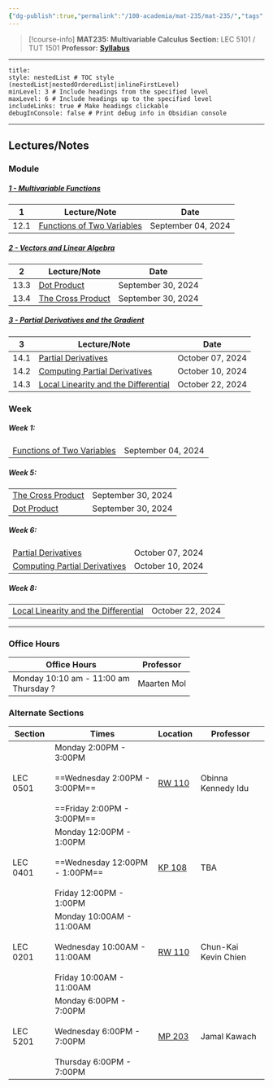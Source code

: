 ```yaml
---
{"dg-publish":true,"permalink":"/100-academia/mat-235/mat-235/","tags":["course-page","math","university"],"created":"2024-06-22T19:06:37.000-04:00","updated":"2024-10-12T18:31:36.925-04:00"}
---
```



> [!course-info] **MAT235: Multivariable Calculus**
> **Section:** LEC 5101 / TUT 1501
> **Professor:** 
> **[Syllabus](https://q.utoronto.ca/courses/359663/files/33000678?module_item_id=6026035)**

---

```table-of-contents
title:
style: nestedList # TOC style (nestedList|nestedOrderedList|inlineFirstLevel)
minLevel: 3 # Include headings from the specified level
maxLevel: 6 # Include headings up to the specified level
includeLinks: true # Make headings clickable
debugInConsole: false # Print debug info in Obsidian console
```

---

## Lectures/Notes

### Module

<h5><span><a data-tooltip-position="top" aria-label="100 Academia/MAT235/1 Multivariable Functions/1 - Multivariable Functions.md" data-href="100 Academia/MAT235/1 Multivariable Functions/1 - Multivariable Functions.md" href="100 Academia/MAT235/1 Multivariable Functions/1 - Multivariable Functions.md" class="internal-link" target="_blank" rel="noopener nofollow">1 - Multivariable Functions</a></span></h5><div><table class="dataview table-view-table"><thead class="table-view-thead"><tr class="table-view-tr-header"><th class="table-view-th"><span></span><span class="dataview small-text">1</span></th><th class="table-view-th"><span>Lecture/Note</span></th><th class="table-view-th"><span>Date</span></th></tr></thead><tbody class="table-view-tbody"><tr><td>12.1</td><td><span><a data-tooltip-position="top" aria-label="100 Academia/MAT235/1 Multivariable Functions/Functions of Two Variables.md" data-href="100 Academia/MAT235/1 Multivariable Functions/Functions of Two Variables.md" href="100 Academia/MAT235/1 Multivariable Functions/Functions of Two Variables.md" class="internal-link" target="_blank" rel="noopener nofollow">Functions of Two Variables</a></span></td><td>September 04, 2024</td></tr></tbody></table></div><h5><span><a data-tooltip-position="top" aria-label="100 Academia/MAT235/3 Partial Derivatives and the Gradient/2 - Vectors and Linear Algebra.md" data-href="100 Academia/MAT235/3 Partial Derivatives and the Gradient/2 - Vectors and Linear Algebra.md" href="100 Academia/MAT235/3 Partial Derivatives and the Gradient/2 - Vectors and Linear Algebra.md" class="internal-link" target="_blank" rel="noopener nofollow">2 - Vectors and Linear Algebra</a></span></h5><div><table class="dataview table-view-table"><thead class="table-view-thead"><tr class="table-view-tr-header"><th class="table-view-th"><span></span><span class="dataview small-text">2</span></th><th class="table-view-th"><span>Lecture/Note</span></th><th class="table-view-th"><span>Date</span></th></tr></thead><tbody class="table-view-tbody"><tr><td>13.3</td><td><span><a data-tooltip-position="top" aria-label="100 Academia/MAT235/2 Vectors and Linear Algebra/Dot Product.md" data-href="100 Academia/MAT235/2 Vectors and Linear Algebra/Dot Product.md" href="100 Academia/MAT235/2 Vectors and Linear Algebra/Dot Product.md" class="internal-link" target="_blank" rel="noopener nofollow">Dot Product</a></span></td><td>September 30, 2024</td></tr><tr><td>13.4</td><td><span><a data-tooltip-position="top" aria-label="100 Academia/MAT235/2 Vectors and Linear Algebra/The Cross Product.md" data-href="100 Academia/MAT235/2 Vectors and Linear Algebra/The Cross Product.md" href="100 Academia/MAT235/2 Vectors and Linear Algebra/The Cross Product.md" class="internal-link" target="_blank" rel="noopener nofollow">The Cross Product</a></span></td><td>September 30, 2024</td></tr></tbody></table></div><h5><span><a data-tooltip-position="top" aria-label="100 Academia/MAT235/3 Partial Derivatives and the Gradient/3 - Partial Derivatives and the Gradient.md" data-href="100 Academia/MAT235/3 Partial Derivatives and the Gradient/3 - Partial Derivatives and the Gradient.md" href="100 Academia/MAT235/3 Partial Derivatives and the Gradient/3 - Partial Derivatives and the Gradient.md" class="internal-link" target="_blank" rel="noopener nofollow">3 - Partial Derivatives and the Gradient</a></span></h5><div><table class="dataview table-view-table"><thead class="table-view-thead"><tr class="table-view-tr-header"><th class="table-view-th"><span></span><span class="dataview small-text">3</span></th><th class="table-view-th"><span>Lecture/Note</span></th><th class="table-view-th"><span>Date</span></th></tr></thead><tbody class="table-view-tbody"><tr><td>14.1</td><td><span><a data-tooltip-position="top" aria-label="100 Academia/MAT235/3 Partial Derivatives and the Gradient/Partial Derivatives.md" data-href="100 Academia/MAT235/3 Partial Derivatives and the Gradient/Partial Derivatives.md" href="100 Academia/MAT235/3 Partial Derivatives and the Gradient/Partial Derivatives.md" class="internal-link" target="_blank" rel="noopener nofollow">Partial Derivatives</a></span></td><td>October 07, 2024</td></tr><tr><td>14.2</td><td><span><a data-tooltip-position="top" aria-label="100 Academia/MAT235/3 Partial Derivatives and the Gradient/Computing Partial Derivatives.md" data-href="100 Academia/MAT235/3 Partial Derivatives and the Gradient/Computing Partial Derivatives.md" href="100 Academia/MAT235/3 Partial Derivatives and the Gradient/Computing Partial Derivatives.md" class="internal-link" target="_blank" rel="noopener nofollow">Computing Partial Derivatives</a></span></td><td>October 10, 2024</td></tr><tr><td>14.3</td><td><span><a data-tooltip-position="top" aria-label="000 Zettlekasten/Local Linearity and the Differential.md" data-href="000 Zettlekasten/Local Linearity and the Differential.md" href="000 Zettlekasten/Local Linearity and the Differential.md" class="internal-link" target="_blank" rel="noopener nofollow">Local Linearity and the Differential</a></span></td><td>October 22, 2024</td></tr></tbody></table></div>

### Week

<h5><span>Week 1:</span></h5><div><table class="dataview table-view-table"><thead class="table-view-thead"><tr class="table-view-tr-header"></tr></thead><tbody class="table-view-tbody"><tr><td><span><a data-tooltip-position="top" aria-label="100 Academia/MAT235/1 Multivariable Functions/Functions of Two Variables.md" data-href="100 Academia/MAT235/1 Multivariable Functions/Functions of Two Variables.md" href="100 Academia/MAT235/1 Multivariable Functions/Functions of Two Variables.md" class="internal-link" target="_blank" rel="noopener nofollow">Functions of Two Variables</a></span></td><td>September 04, 2024</td></tr></tbody></table></div><h5><span>Week 5:</span></h5><div><table class="dataview table-view-table"><thead class="table-view-thead"><tr class="table-view-tr-header"></tr></thead><tbody class="table-view-tbody"><tr><td><span><a data-tooltip-position="top" aria-label="100 Academia/MAT235/2 Vectors and Linear Algebra/The Cross Product.md" data-href="100 Academia/MAT235/2 Vectors and Linear Algebra/The Cross Product.md" href="100 Academia/MAT235/2 Vectors and Linear Algebra/The Cross Product.md" class="internal-link" target="_blank" rel="noopener nofollow">The Cross Product</a></span></td><td>September 30, 2024</td></tr><tr><td><span><a data-tooltip-position="top" aria-label="100 Academia/MAT235/2 Vectors and Linear Algebra/Dot Product.md" data-href="100 Academia/MAT235/2 Vectors and Linear Algebra/Dot Product.md" href="100 Academia/MAT235/2 Vectors and Linear Algebra/Dot Product.md" class="internal-link" target="_blank" rel="noopener nofollow">Dot Product</a></span></td><td>September 30, 2024</td></tr></tbody></table></div><h5><span>Week 6:</span></h5><div><table class="dataview table-view-table"><thead class="table-view-thead"><tr class="table-view-tr-header"></tr></thead><tbody class="table-view-tbody"><tr><td><span><a data-tooltip-position="top" aria-label="100 Academia/MAT235/3 Partial Derivatives and the Gradient/Partial Derivatives.md" data-href="100 Academia/MAT235/3 Partial Derivatives and the Gradient/Partial Derivatives.md" href="100 Academia/MAT235/3 Partial Derivatives and the Gradient/Partial Derivatives.md" class="internal-link" target="_blank" rel="noopener nofollow">Partial Derivatives</a></span></td><td>October 07, 2024</td></tr><tr><td><span><a data-tooltip-position="top" aria-label="100 Academia/MAT235/3 Partial Derivatives and the Gradient/Computing Partial Derivatives.md" data-href="100 Academia/MAT235/3 Partial Derivatives and the Gradient/Computing Partial Derivatives.md" href="100 Academia/MAT235/3 Partial Derivatives and the Gradient/Computing Partial Derivatives.md" class="internal-link" target="_blank" rel="noopener nofollow">Computing Partial Derivatives</a></span></td><td>October 10, 2024</td></tr></tbody></table></div><h5><span>Week 8:</span></h5><div><table class="dataview table-view-table"><thead class="table-view-thead"><tr class="table-view-tr-header"></tr></thead><tbody class="table-view-tbody"><tr><td><span><a data-tooltip-position="top" aria-label="000 Zettlekasten/Local Linearity and the Differential.md" data-href="000 Zettlekasten/Local Linearity and the Differential.md" href="000 Zettlekasten/Local Linearity and the Differential.md" class="internal-link" target="_blank" rel="noopener nofollow">Local Linearity and the Differential</a></span></td><td>October 22, 2024</td></tr></tbody></table></div>

---

### Office Hours

| Office Hours                             | Professor   |
| ---------------------------------------- | ----------- |
| Monday 10:10 am - 11:00 am<br>Thursday ? | Maarten Mol |

### Alternate Sections

| Section  | Times                                                                                         | Location                                             | Professor            |
| -------- | --------------------------------------------------------------------------------------------- | ---------------------------------------------------- | -------------------- |
| LEC 0501 | Monday 2:00PM - 3:00PM<br><br>==Wednesday 2:00PM - 3:00PM==<br><br>==Friday 2:00PM - 3:00PM== | [RW 110](https://map.utoronto.ca/?id=1809#!m/494515) | Obinna Kennedy Idu   |
| LEC 0401 | Monday 12:00PM - 1:00PM<br><br>==Wednesday 12:00PM - 1:00PM==<br><br>Friday 12:00PM - 1:00PM  | [KP 108](https://map.utoronto.ca/?id=1809#!m/494488) | TBA                  |
| LEC 0201 | Monday 10:00AM - 11:00AM<br><br>Wednesday 10:00AM - 11:00AM<br><br>Friday 10:00AM - 11:00AM   | [RW 110](https://map.utoronto.ca/?id=1809#!m/494515) | Chun-Kai Kevin Chien |
| LEC 5201 | Monday 6:00PM - 7:00PM<br><br>Wednesday 6:00PM - 7:00PM<br><br>Thursday 6:00PM - 7:00PM       | [MP 203](https://map.utoronto.ca/?id=1809#!m/494490) | Jamal Kawach         |
